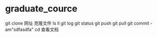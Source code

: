 # graduate_cource
git clone 网址     克隆文件
ls
ll
git log
git status
git push
git pull
git commit -am"sdfasdfa"
cd  查看文档
